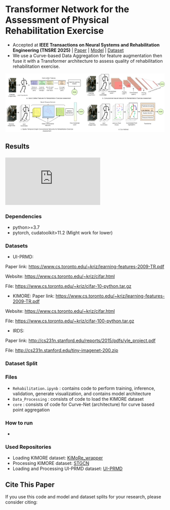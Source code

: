 # Transformer Network for the Assessment of Physical Rehabilitation Exercise

* Accepted at **IEEE Transactions on Neural Systems and Rehabilitation Engineering (TNSRE 2025)** | [Paper](https://aclanthology.org/2023.emnlp-main.618/) | [Model]() | [Dataset](https://huggingface.co/datasets/PeacefulData/HyPoradise-v1-GigaSpeech)
* We use a Curve-based Data Aggregation for feature augmentation then fuse it with a Transformer architecture to assess quality of rehabilitation rehabilitation exercise.


![Screenshot](https://github.com/King-Rafat/Transformer_Rehabilitation/blob/main/Images/skeleton%20diagram-Page-4.jpg)


## Results
### 

![Screenshot of a comment on a GitHub issue showing an image, added in the Markdown, of an Octocat smiling and raising a tentacle.](https://github.com/King-Rafat/Transformer_Rehabilitation/blob/main/Images/First_Diagram.pdf)

### Dependencies
- python>=3.7
- pytorch, cudatoolkit>11.2 (Might work for lower)

### Datasets

* UI-PRMD: 

Paper link: https://www.cs.toronto.edu/~kriz/learning-features-2009-TR.pdf

Website: https://www.cs.toronto.edu/~kriz/cifar.html

File: https://www.cs.toronto.edu/~kriz/cifar-10-python.tar.gz

* KIMORE: 
Paper link: https://www.cs.toronto.edu/~kriz/learning-features-2009-TR.pdf

Website: https://www.cs.toronto.edu/~kriz/cifar.html

File: https://www.cs.toronto.edu/~kriz/cifar-100-python.tar.gz

* IRDS: 

Paper link: http://cs231n.stanford.edu/reports/2015/pdfs/yle_project.pdf

File: http://cs231n.stanford.edu/tiny-imagenet-200.zip

### Dataset Split



### Files

* `Rehabilitation.ipynb` : contains code to perform training, inference, validation, generate visualization, and contains model architecture
* `Data_Processing` : consists of code to load the KIMORE dataset
* `core` : consists of code for Curve-Net (architecture) for curve based point aggregation

### How to run
- 

### Used Repositories

* Loading KIMORE dataset: [KiMoRe_wrapper](https://github.com/petteriTeikari/KiMoRe_wrapper)
* Processing KIMORE dataset: [STGCN](https://github.com/fokhruli/STGCN-rehab)
* Loading and Processing UI-PRMD dataset: [UI-PRMD](https://github.com/avakanski/A-Deep-Learning-Framework-for-Assessing-Physical-Rehabilitation-Exercises)

## Cite This Paper
If you use this code and model and dataset splits for your research, please consider citing:

